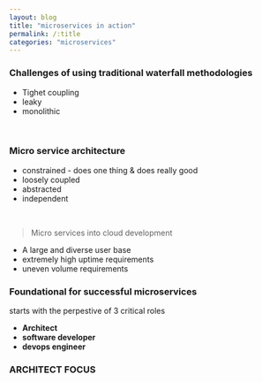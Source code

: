 ```yaml
---
layout: blog
title: "microservices in action"
permalink: /:title
categories: "microservices"
---
```

### Challenges of using traditional waterfall methodologies
- Tighet coupling
- leaky
- monolithic
<br>

### Micro service architecture
- constrained - does one thing & does really good
- loosely coupled
- abstracted 
- independent
<br>

>Micro services into cloud development

-  A large and diverse user base
-  extremely high uptime requirements 
- uneven volume requirements

### Foundational for successful microservices 
starts with the perpestive of 3 critical roles

- **Architect**
- **software developer**
- **devops engineer**

### **ARCHITECT FOCUS**


